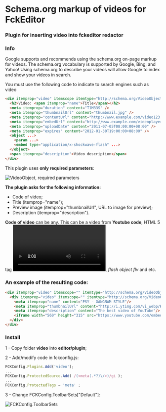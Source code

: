 # Schema.org markup of videos for FckEditor

### Plugin for inserting video into fckeditor redactor

### Info

Google supports and recommends using the schema.org on-page markup for videos. The schema.org vocabulary is supported by Google, Bing, and Yahoo! Using schema.org to describe your videos will allow Google to index and show your videos in search.

You must use the following code to indicate to search engines such as video

```html
<div itemprop="video" itemscope itemtype="http://schema.org/VideoObject">
  <h2>Video: <span itemprop="name">Title</span></h2>
  <meta itemprop="duration" content="T1M33S" />
  <meta itemprop="thumbnailUrl" content="thumbnail.jpg" />
  <meta itemprop="contentUrl" content="http://www.example.com/video123.flv" />
  <meta itemprop="embedUrl" content="http://www.example.com/videoplayer.swf?video=123" />
  <meta itemprop="uploadDate" content="2011-07-05T08:00:00+08:00" />
  <meta itemprop="expires" content="2012-01-30T19:00:00+08:00" />
  <object ...>
    <param ...>
    <embed type="application/x-shockwave-flash" ...>
  </object>
  <span itemprop="description">Video description</span>
</div>
```

This plugin uses **only required parameters**:

![VideoObject, required parameters](http://clip.corp.mail.ru/clip/m223/1423041872-clip-14kb-imnxjpWUsndf.png)

**The plugin asks for the following information:**
* Code of video;
* Title (itemprop="name");
* Preview image (itemprop="thumbnailUrl", URL to image for preview);
* Description (itemprop="description").

**Code of video** can be any. This can be a video from **Youtube code**, HTML 5 tag **<video>**, *flash object flv* and etc.

### An example of the resulting code:

```html
<div itemprop="video" itemscope="" itemtype="http://schema.org/VideoObject">
  <div itemprop="video" itemscope="" itemtype="http://schema.org/VideoObject">
    <meta itemprop="name" content="PSY - GANGNAM STYLE"/>
    <meta itemprop="thumbnailUrl" content="http://i.ytimg.com/vi_webp/HkMNOlYcpHg/default.webp"/>
    <meta itemprop="description" content="The best video of YouTube"/>
    <iframe width="560" height="315" src="https://www.youtube.com/embed/9bZkp7q19f0" frameborder="0" allowfullscreen=""></iframe>
  </div>
</div>
```

### Install
1 - Copy folder **video** into **editor/plugin**;

2 - Add/modify code in fckconfig.js: 
```javascript
FCKConfig.Plugins.Add('video');
...
FCKConfig.ProtectedSource.Add( /(<meta(.*?)\/>)/gi );
...
FCKConfig.ProtectedTags = 'meta' ;
```
3 - Change FCKConfig.ToolbarSets["Default"]:

![FCKConfig.ToolbarSets](http://clip.corp.mail.ru/clip/m223/1423042971-clip-16kb-syjWga64qWZW.png)

